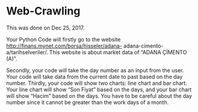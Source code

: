 # Web-Crawling
This was done on Dec 25, 2017.

Your Python Code will firstly go to the website http://finans.mynet.com/borsa/hisseler/adana-
adana-cimento-a/tarihselveriler/. This website is about market data of “ADANA ÇİMENTO (A)”.

Secondly, your code will take the day number as an input from the user. Your code will take data
from the current date to past based on the day number. Thirdly, your code will show two charts:
line chart and bar chart. Your line chart will show “Son Fiyat” based on the days, and your bar
chart will show “Hacim” based on the days. You have to be careful about the day number since it
cannot be greater than the work days of a month.
